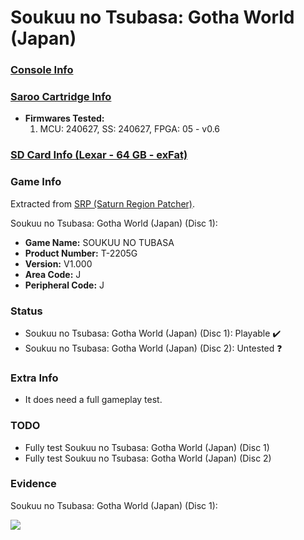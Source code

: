 # Soukuu no Tsubasa: Gotha World (Japan)

### [Console Info](../../../../Info/Consoles/VA13/README.md)

### [Saroo Cartridge Info](../../../../Info/Cartridges/GuangzhouSanStarOnlineShop/1.6/README.md)

- <b>Firmwares Tested:</b>
  1. MCU: 240627, SS: 240627, FPGA: 05 - v0.6

### [SD Card Info (Lexar - 64 GB - exFat)](../../../../Info/SdCards/Lexar/64GB/exfat/README.md)

### Game Info

Extracted from [SRP (Saturn Region Patcher)](https://segaxtreme.net/resources/saturn-region-patcher.81/download).

Soukuu no Tsubasa: Gotha World (Japan) (Disc 1):

- <b>Game Name:</b> SOUKUU NO TUBASA
- <b>Product Number:</b> T-2205G
- <b>Version:</b> V1.000
- <b>Area Code:</b> J
- <b>Peripheral Code:</b> J

### Status

- Soukuu no Tsubasa: Gotha World (Japan) (Disc 1): Playable :heavy_check_mark:
- Soukuu no Tsubasa: Gotha World (Japan) (Disc 2): Untested :question:

### Extra Info

- It does need a full gameplay test.

### TODO

- Fully test Soukuu no Tsubasa: Gotha World (Japan) (Disc 1)
- Fully test Soukuu no Tsubasa: Gotha World (Japan) (Disc 2)

### Evidence

Soukuu no Tsubasa: Gotha World (Japan) (Disc 1):

[![](https://img.youtube.com/vi/Ec_UokZJl_A/0.jpg)](https://www.youtube.com/watch?v=Ec_UokZJl_A)
